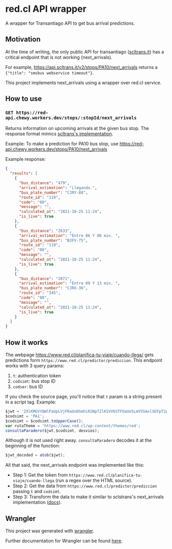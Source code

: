 # red.cl API wrapper

A wrapper for Transantiago API to get bus arrival predictions.

## Motivation

At the time of writing, the only public API for transantiago ([scltrans.it](https://scltrans.it)) has a critical endpoint that is not working (next_arrivals).

For example, https://api.scltrans.it/v2/stops/PA10/next_arrivals returns a `{"title": "smsbus webservice timeout"}`.

This project implements next_arrivals using a wrapper over red.cl service.

## How to use

### `GET https://red-api.chewy.workers.dev/stops/:stopId/next_arrivals`

Returns information on upcoming arrivals at the given bus stop. The response format mimics [scltrans's implementation](http://scltrans.it/#/api?id=estimaci%c3%b3n-de-pr%c3%b3ximos-arribos).

Example: To make a prediction for PA10 bus stop, use https://red-api.chewy.workers.dev/stops/PA10/next_arrivals

Example response:

```json
{
  "results": [
    {
      "bus_distance": "479",
      "arrival_estimation": "Llegando.",
      "bus_plate_number": "CJRY-88",
      "route_id": "119",
      "code": "00",
      "message": "",
      "calculated_at": "2021-10-25 11:24",
      "is_live": true
    },
    {
      "bus_distance": "2633",
      "arrival_estimation": "Entre 06 Y 08 min. ",
      "bus_plate_number": "BJFV-75",
      "route_id": "119",
      "code": "00",
      "message": "",
      "calculated_at": "2021-10-25 11:24",
      "is_live": true
    },
    {
      "bus_distance": "2871",
      "arrival_estimation": "Entre 09 Y 13 min. ",
      "bus_plate_number": "CJRX-36",
      "route_id": "345",
      "code": "00",
      "message": "",
      "calculated_at": "2021-10-25 11:24",
      "is_live": true
    }
  ]
}
```

## How it works

The webpage https://www.red.cl/planifica-tu-viaje/cuando-llega/ gets predictions form `https://www.red.cl/predictor/prediccion`. This endpoint works with 3 query params:

1. `t`: authentication token
2. `codsimt`: bus stop ID
3. `codser`: bus ID

If you check the source page, you'll notice that `t` param is a string present in a script tag. Example:

```js
$jwt = 'ZXlKMGVYQWlPaUpLVjFRaUxDSmhiR2NpT2lKSVV6STFOaUo5LmV5SmxlSEFpT2pFMk16VXhOekV6TWpBMU1UQjkuNlJRVkZ3RUgzNm1zMUJFdWw5Q2I3QlhlN21YRkR3eG1RN1hBVzl4SUx1VQ==';
$codsimt = 'PA1';
$codsimt = $codsimt.toUpperCase();
var rutaTheme = 'https://www.red.cl/wp-content/themes/red';
consultaParadero($jwt,$codsimt, desvios);
```

Although it is not used right away. `consultaParadero` decodes it at the beginning of the function:

```js
$jwt_decoded = atob($jwt);
```

All that said, the next_arrivals endpoint was implemented like this:

- Step 1: Get the token from `https://www.red.cl/planifica-tu-viaje/cuando-llega` (run a regex over the HTML source).
- Step 2: Get the data from `https://www.red.cl/predictor/prediccion` passing `t` and  `codsimt`.
- Step 3: Transform the data to make it similar to sclstrans's next_arrivals implementation ([docs](https://scltrans.it/#/readme)).

## Wrangler

This project was generated with [wrangler](https://github.com/cloudflare/wrangler).

Further documentation for Wrangler can be found [here](https://developers.cloudflare.com/workers/tooling/wrangler).
